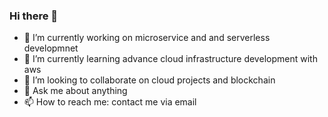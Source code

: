 ### Hi there 👋

- 🔭 I’m currently working on microservice and and serverless developmnet
- 🌱 I’m currently learning advance cloud infrastructure development with aws
- 👯 I’m looking to collaborate on cloud projects and blockchain
- 💬 Ask me about anything
- 📫 How to reach me: contact me via email
